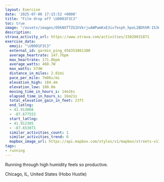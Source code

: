 ```yaml
---
layout: Exercise
date: '2025-07-06 17:15:52 +0000'
title: "Film drop off \U0001F3C3"
toc: true
image: "/assets/images/O9kNXTTZG1hVkrjuAWPwmKxE3iv7esph_hpeL2BDhhM-1536x2048.jpg.jpeg"
description:
strava_activity_url: https://www.strava.com/activities/15028031871
exercise_data:
  emoji: "\U0001F3C3"
  external_id: garmin_ping_456353861380
  average_heartrate: 147.7bpm
  max_heartrate: 171.0bpm
  average_watts: 460.7W
  max_watts: 574W
  distance_in_miles: 2.01mi
  pace_per_mile: 7m06s/mi
  elevation_high: 184.4m
  elevation_low: 180.0m
  moving_time_in_hours_s: 14m16s
  elapsed_time_in_hours_s: 16m21s
  total_elevation_gain_in_feet: 23ft
  end_latlng:
  - 41.913066
  - -87.677553
  start_latlng:
  - 41.912305
  - -87.653071
  similar_activities_count: 1
  similar_activities_trend: 0
  mapbox_image_url: https://api.mapbox.com/styles/v1/mapbox/streets-v11/static/path-5+787af2-1.0(evx~Fvw~uOBtAH~%40Gx%40DpIG~ABpAAdCDh%40Cn%40BfFD%7CB%40xAAXFh%40%3FbCFxC%3FLIPBj%40%3FnBF~ECVBZCFAzAAFKLCDJTLn%40APAz%40Bx%40%40tBHbBB%60BEv%40CFMDo%40CkBD%7DC%3FK%40AD%40d%40Az%40BP%40~%40AlAKxA%40z%40Hl%40%40Z%3F%7CCBxAGdAFbCA%5EBj%40%3FdBCVD%7C%40Cv%40BZAx%40F%7CBBxDAPKTERBx%40I%60%40%3FZBz%40oAJo%40Lq%40%40e%40Ci%40F%7D%40%40g%40DGIWCy%40BuA%3Fw%40EYFUCg%40F%7B%40%40YCYBYCe%40BS%3FWB%5BF%3FD%40LHD%60%40IhCIpAKfCEdD%3F),pin-s-s+e5b22e(-87.65324,41.91091),pin-s-f+89ae00(-87.67759999999994,41.91419000000002)/auto/800x800?access_token=pk.eyJ1Ijoiam9zaGJlY2ttYW4iLCJhIjoiY205eWR2aDd1MWZ6djJrbXc4a3M0bWZleiJ9.XiG9OWkNcZk2QzjJbxLB4A
tags:
- running
---
```


Running through high humidity feels so productive.

Chicago, IL, United States (Hobo Hustle)

